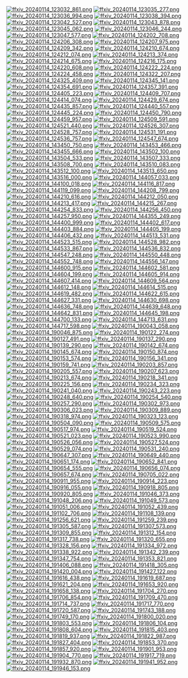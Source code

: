 [![ffxiv_20240114_123032_861.png](./image_e_thumb/ffxiv_20240114_123032_861.png.thumb.jpg)](./image_e/ffxiv_20240114_123032_861.png) 
[![ffxiv_20240114_123035_277.png](./image_e_thumb/ffxiv_20240114_123035_277.png.thumb.jpg)](./image_e/ffxiv_20240114_123035_277.png) 
[![ffxiv_20240114_123036_994.png](./image_e_thumb/ffxiv_20240114_123036_994.png.thumb.jpg)](./image_e/ffxiv_20240114_123036_994.png) 
[![ffxiv_20240114_123038_394.png](./image_e_thumb/ffxiv_20240114_123038_394.png.thumb.jpg)](./image_e/ffxiv_20240114_123038_394.png) 
[![ffxiv_20240114_123042_527.png](./image_e_thumb/ffxiv_20240114_123042_527.png.thumb.jpg)](./image_e/ffxiv_20240114_123042_527.png) 
[![ffxiv_20240114_123043_878.png](./image_e_thumb/ffxiv_20240114_123043_878.png.thumb.jpg)](./image_e/ffxiv_20240114_123043_878.png) 
[![ffxiv_20240114_123045_062.png](./image_e_thumb/ffxiv_20240114_123045_062.png.thumb.jpg)](./image_e/ffxiv_20240114_123045_062.png) 
[![ffxiv_20240114_123046_244.png](./image_e_thumb/ffxiv_20240114_123046_244.png.thumb.jpg)](./image_e/ffxiv_20240114_123046_244.png) 
[![ffxiv_20240114_123047_577.png](./image_e_thumb/ffxiv_20240114_123047_577.png.thumb.jpg)](./image_e/ffxiv_20240114_123047_577.png) 
[![ffxiv_20240114_124202_708.png](./image_e_thumb/ffxiv_20240114_124202_708.png.thumb.jpg)](./image_e/ffxiv_20240114_124202_708.png) 
[![ffxiv_20240114_124206_308.png](./image_e_thumb/ffxiv_20240114_124206_308.png.thumb.jpg)](./image_e/ffxiv_20240114_124206_308.png) 
[![ffxiv_20240114_124207_975.png](./image_e_thumb/ffxiv_20240114_124207_975.png.thumb.jpg)](./image_e/ffxiv_20240114_124207_975.png) 
[![ffxiv_20240114_124209_342.png](./image_e_thumb/ffxiv_20240114_124209_342.png.thumb.jpg)](./image_e/ffxiv_20240114_124209_342.png) 
[![ffxiv_20240114_124210_674.png](./image_e_thumb/ffxiv_20240114_124210_674.png.thumb.jpg)](./image_e/ffxiv_20240114_124210_674.png) 
[![ffxiv_20240114_124212_074.png](./image_e_thumb/ffxiv_20240114_124212_074.png.thumb.jpg)](./image_e/ffxiv_20240114_124212_074.png) 
[![ffxiv_20240114_124213_374.png](./image_e_thumb/ffxiv_20240114_124213_374.png.thumb.jpg)](./image_e/ffxiv_20240114_124213_374.png) 
[![ffxiv_20240114_124214_675.png](./image_e_thumb/ffxiv_20240114_124214_675.png.thumb.jpg)](./image_e/ffxiv_20240114_124214_675.png) 
[![ffxiv_20240114_124216_175.png](./image_e_thumb/ffxiv_20240114_124216_175.png.thumb.jpg)](./image_e/ffxiv_20240114_124216_175.png) 
[![ffxiv_20240114_124220_608.png](./image_e_thumb/ffxiv_20240114_124220_608.png.thumb.jpg)](./image_e/ffxiv_20240114_124220_608.png) 
[![ffxiv_20240114_124222_224.png](./image_e_thumb/ffxiv_20240114_124222_224.png.thumb.jpg)](./image_e/ffxiv_20240114_124222_224.png) 
[![ffxiv_20240114_124224_458.png](./image_e_thumb/ffxiv_20240114_124224_458.png.thumb.jpg)](./image_e/ffxiv_20240114_124224_458.png) 
[![ffxiv_20240114_124322_207.png](./image_e_thumb/ffxiv_20240114_124322_207.png.thumb.jpg)](./image_e/ffxiv_20240114_124322_207.png) 
[![ffxiv_20240114_124325_409.png](./image_e_thumb/ffxiv_20240114_124325_409.png.thumb.jpg)](./image_e/ffxiv_20240114_124325_409.png) 
[![ffxiv_20240114_124345_141.png](./image_e_thumb/ffxiv_20240114_124345_141.png.thumb.jpg)](./image_e/ffxiv_20240114_124345_141.png) 
[![ffxiv_20240114_124354_691.png](./image_e_thumb/ffxiv_20240114_124354_691.png.thumb.jpg)](./image_e/ffxiv_20240114_124354_691.png) 
[![ffxiv_20240114_124357_391.png](./image_e_thumb/ffxiv_20240114_124357_391.png.thumb.jpg)](./image_e/ffxiv_20240114_124357_391.png) 
[![ffxiv_20240114_124405_223.png](./image_e_thumb/ffxiv_20240114_124405_223.png.thumb.jpg)](./image_e/ffxiv_20240114_124405_223.png) 
[![ffxiv_20240114_124409_707.png](./image_e_thumb/ffxiv_20240114_124409_707.png.thumb.jpg)](./image_e/ffxiv_20240114_124409_707.png) 
[![ffxiv_20240114_124414_074.png](./image_e_thumb/ffxiv_20240114_124414_074.png.thumb.jpg)](./image_e/ffxiv_20240114_124414_074.png) 
[![ffxiv_20240114_124429_674.png](./image_e_thumb/ffxiv_20240114_124429_674.png.thumb.jpg)](./image_e/ffxiv_20240114_124429_674.png) 
[![ffxiv_20240114_124435_857.png](./image_e_thumb/ffxiv_20240114_124435_857.png.thumb.jpg)](./image_e/ffxiv_20240114_124435_857.png) 
[![ffxiv_20240114_124440_557.png](./image_e_thumb/ffxiv_20240114_124440_557.png.thumb.jpg)](./image_e/ffxiv_20240114_124440_557.png) 
[![ffxiv_20240114_124445_224.png](./image_e_thumb/ffxiv_20240114_124445_224.png.thumb.jpg)](./image_e/ffxiv_20240114_124445_224.png) 
[![ffxiv_20240114_124450_790.png](./image_e_thumb/ffxiv_20240114_124450_790.png.thumb.jpg)](./image_e/ffxiv_20240114_124450_790.png) 
[![ffxiv_20240114_124459_957.png](./image_e_thumb/ffxiv_20240114_124459_957.png.thumb.jpg)](./image_e/ffxiv_20240114_124459_957.png) 
[![ffxiv_20240114_124509_591.png](./image_e_thumb/ffxiv_20240114_124509_591.png.thumb.jpg)](./image_e/ffxiv_20240114_124509_591.png) 
[![ffxiv_20240114_124521_440.png](./image_e_thumb/ffxiv_20240114_124521_440.png.thumb.jpg)](./image_e/ffxiv_20240114_124521_440.png) 
[![ffxiv_20240114_124526_307.png](./image_e_thumb/ffxiv_20240114_124526_307.png.thumb.jpg)](./image_e/ffxiv_20240114_124526_307.png) 
[![ffxiv_20240114_124528_757.png](./image_e_thumb/ffxiv_20240114_124528_757.png.thumb.jpg)](./image_e/ffxiv_20240114_124528_757.png) 
[![ffxiv_20240114_124531_191.png](./image_e_thumb/ffxiv_20240114_124531_191.png.thumb.jpg)](./image_e/ffxiv_20240114_124531_191.png) 
[![ffxiv_20240114_124536_757.png](./image_e_thumb/ffxiv_20240114_124536_757.png.thumb.jpg)](./image_e/ffxiv_20240114_124536_757.png) 
[![ffxiv_20240114_124547_674.png](./image_e_thumb/ffxiv_20240114_124547_674.png.thumb.jpg)](./image_e/ffxiv_20240114_124547_674.png) 
[![ffxiv_20240114_143450_750.png](./image_e_thumb/ffxiv_20240114_143450_750.png.thumb.jpg)](./image_e/ffxiv_20240114_143450_750.png) 
[![ffxiv_20240114_143453_466.png](./image_e_thumb/ffxiv_20240114_143453_466.png.thumb.jpg)](./image_e/ffxiv_20240114_143453_466.png) 
[![ffxiv_20240114_143455_666.png](./image_e_thumb/ffxiv_20240114_143455_666.png.thumb.jpg)](./image_e/ffxiv_20240114_143455_666.png) 
[![ffxiv_20240114_143502_100.png](./image_e_thumb/ffxiv_20240114_143502_100.png.thumb.jpg)](./image_e/ffxiv_20240114_143502_100.png) 
[![ffxiv_20240114_143504_533.png](./image_e_thumb/ffxiv_20240114_143504_533.png.thumb.jpg)](./image_e/ffxiv_20240114_143504_533.png) 
[![ffxiv_20240114_143507_333.png](./image_e_thumb/ffxiv_20240114_143507_333.png.thumb.jpg)](./image_e/ffxiv_20240114_143507_333.png) 
[![ffxiv_20240114_143508_700.png](./image_e_thumb/ffxiv_20240114_143508_700.png.thumb.jpg)](./image_e/ffxiv_20240114_143508_700.png) 
[![ffxiv_20240114_143510_083.png](./image_e_thumb/ffxiv_20240114_143510_083.png.thumb.jpg)](./image_e/ffxiv_20240114_143510_083.png) 
[![ffxiv_20240114_143512_100.png](./image_e_thumb/ffxiv_20240114_143512_100.png.thumb.jpg)](./image_e/ffxiv_20240114_143512_100.png) 
[![ffxiv_20240114_143513_650.png](./image_e_thumb/ffxiv_20240114_143513_650.png.thumb.jpg)](./image_e/ffxiv_20240114_143513_650.png) 
[![ffxiv_20240114_143516_000.png](./image_e_thumb/ffxiv_20240114_143516_000.png.thumb.jpg)](./image_e/ffxiv_20240114_143516_000.png) 
[![ffxiv_20240114_144057_033.png](./image_e_thumb/ffxiv_20240114_144057_033.png.thumb.jpg)](./image_e/ffxiv_20240114_144057_033.png) 
[![ffxiv_20240114_144100_018.png](./image_e_thumb/ffxiv_20240114_144100_018.png.thumb.jpg)](./image_e/ffxiv_20240114_144100_018.png) 
[![ffxiv_20240114_144116_817.png](./image_e_thumb/ffxiv_20240114_144116_817.png.thumb.jpg)](./image_e/ffxiv_20240114_144116_817.png) 
[![ffxiv_20240114_144119_099.png](./image_e_thumb/ffxiv_20240114_144119_099.png.thumb.jpg)](./image_e/ffxiv_20240114_144119_099.png) 
[![ffxiv_20240114_144208_799.png](./image_e_thumb/ffxiv_20240114_144208_799.png.thumb.jpg)](./image_e/ffxiv_20240114_144208_799.png) 
[![ffxiv_20240114_144210_616.png](./image_e_thumb/ffxiv_20240114_144210_616.png.thumb.jpg)](./image_e/ffxiv_20240114_144210_616.png) 
[![ffxiv_20240114_144212_050.png](./image_e_thumb/ffxiv_20240114_144212_050.png.thumb.jpg)](./image_e/ffxiv_20240114_144212_050.png) 
[![ffxiv_20240114_144213_417.png](./image_e_thumb/ffxiv_20240114_144213_417.png.thumb.jpg)](./image_e/ffxiv_20240114_144213_417.png) 
[![ffxiv_20240114_144215_267.png](./image_e_thumb/ffxiv_20240114_144215_267.png.thumb.jpg)](./image_e/ffxiv_20240114_144215_267.png) 
[![ffxiv_20240114_144254_833.png](./image_e_thumb/ffxiv_20240114_144254_833.png.thumb.jpg)](./image_e/ffxiv_20240114_144254_833.png) 
[![ffxiv_20240114_144256_450.png](./image_e_thumb/ffxiv_20240114_144256_450.png.thumb.jpg)](./image_e/ffxiv_20240114_144256_450.png) 
[![ffxiv_20240114_144257_950.png](./image_e_thumb/ffxiv_20240114_144257_950.png.thumb.jpg)](./image_e/ffxiv_20240114_144257_950.png) 
[![ffxiv_20240114_144355_249.png](./image_e_thumb/ffxiv_20240114_144355_249.png.thumb.jpg)](./image_e/ffxiv_20240114_144355_249.png) 
[![ffxiv_20240114_144400_999.png](./image_e_thumb/ffxiv_20240114_144400_999.png.thumb.jpg)](./image_e/ffxiv_20240114_144400_999.png) 
[![ffxiv_20240114_144402_617.png](./image_e_thumb/ffxiv_20240114_144402_617.png.thumb.jpg)](./image_e/ffxiv_20240114_144402_617.png) 
[![ffxiv_20240114_144403_884.png](./image_e_thumb/ffxiv_20240114_144403_884.png.thumb.jpg)](./image_e/ffxiv_20240114_144403_884.png) 
[![ffxiv_20240114_144405_199.png](./image_e_thumb/ffxiv_20240114_144405_199.png.thumb.jpg)](./image_e/ffxiv_20240114_144405_199.png) 
[![ffxiv_20240114_144406_432.png](./image_e_thumb/ffxiv_20240114_144406_432.png.thumb.jpg)](./image_e/ffxiv_20240114_144406_432.png) 
[![ffxiv_20240114_144513_531.png](./image_e_thumb/ffxiv_20240114_144513_531.png.thumb.jpg)](./image_e/ffxiv_20240114_144513_531.png) 
[![ffxiv_20240114_144523_515.png](./image_e_thumb/ffxiv_20240114_144523_515.png.thumb.jpg)](./image_e/ffxiv_20240114_144523_515.png) 
[![ffxiv_20240114_144528_982.png](./image_e_thumb/ffxiv_20240114_144528_982.png.thumb.jpg)](./image_e/ffxiv_20240114_144528_982.png) 
[![ffxiv_20240114_144533_867.png](./image_e_thumb/ffxiv_20240114_144533_867.png.thumb.jpg)](./image_e/ffxiv_20240114_144533_867.png) 
[![ffxiv_20240114_144536_832.png](./image_e_thumb/ffxiv_20240114_144536_832.png.thumb.jpg)](./image_e/ffxiv_20240114_144536_832.png) 
[![ffxiv_20240114_144547_248.png](./image_e_thumb/ffxiv_20240114_144547_248.png.thumb.jpg)](./image_e/ffxiv_20240114_144547_248.png) 
[![ffxiv_20240114_144550_448.png](./image_e_thumb/ffxiv_20240114_144550_448.png.thumb.jpg)](./image_e/ffxiv_20240114_144550_448.png) 
[![ffxiv_20240114_144552_748.png](./image_e_thumb/ffxiv_20240114_144552_748.png.thumb.jpg)](./image_e/ffxiv_20240114_144552_748.png) 
[![ffxiv_20240114_144556_147.png](./image_e_thumb/ffxiv_20240114_144556_147.png.thumb.jpg)](./image_e/ffxiv_20240114_144556_147.png) 
[![ffxiv_20240114_144600_915.png](./image_e_thumb/ffxiv_20240114_144600_915.png.thumb.jpg)](./image_e/ffxiv_20240114_144600_915.png) 
[![ffxiv_20240114_144602_581.png](./image_e_thumb/ffxiv_20240114_144602_581.png.thumb.jpg)](./image_e/ffxiv_20240114_144602_581.png) 
[![ffxiv_20240114_144604_199.png](./image_e_thumb/ffxiv_20240114_144604_199.png.thumb.jpg)](./image_e/ffxiv_20240114_144604_199.png) 
[![ffxiv_20240114_144605_914.png](./image_e_thumb/ffxiv_20240114_144605_914.png.thumb.jpg)](./image_e/ffxiv_20240114_144605_914.png) 
[![ffxiv_20240114_144607_414.png](./image_e_thumb/ffxiv_20240114_144607_414.png.thumb.jpg)](./image_e/ffxiv_20240114_144607_414.png) 
[![ffxiv_20240114_144609_564.png](./image_e_thumb/ffxiv_20240114_144609_564.png.thumb.jpg)](./image_e/ffxiv_20240114_144609_564.png) 
[![ffxiv_20240114_144612_148.png](./image_e_thumb/ffxiv_20240114_144612_148.png.thumb.jpg)](./image_e/ffxiv_20240114_144612_148.png) 
[![ffxiv_20240114_144614_515.png](./image_e_thumb/ffxiv_20240114_144614_515.png.thumb.jpg)](./image_e/ffxiv_20240114_144614_515.png) 
[![ffxiv_20240114_144619_482.png](./image_e_thumb/ffxiv_20240114_144619_482.png.thumb.jpg)](./image_e/ffxiv_20240114_144619_482.png) 
[![ffxiv_20240114_144622_615.png](./image_e_thumb/ffxiv_20240114_144622_615.png.thumb.jpg)](./image_e/ffxiv_20240114_144622_615.png) 
[![ffxiv_20240114_144627_331.png](./image_e_thumb/ffxiv_20240114_144627_331.png.thumb.jpg)](./image_e/ffxiv_20240114_144627_331.png) 
[![ffxiv_20240114_144630_698.png](./image_e_thumb/ffxiv_20240114_144630_698.png.thumb.jpg)](./image_e/ffxiv_20240114_144630_698.png) 
[![ffxiv_20240114_144636_748.png](./image_e_thumb/ffxiv_20240114_144636_748.png.thumb.jpg)](./image_e/ffxiv_20240114_144636_748.png) 
[![ffxiv_20240114_144639_648.png](./image_e_thumb/ffxiv_20240114_144639_648.png.thumb.jpg)](./image_e/ffxiv_20240114_144639_648.png) 
[![ffxiv_20240114_144642_831.png](./image_e_thumb/ffxiv_20240114_144642_831.png.thumb.jpg)](./image_e/ffxiv_20240114_144642_831.png) 
[![ffxiv_20240114_144645_198.png](./image_e_thumb/ffxiv_20240114_144645_198.png.thumb.jpg)](./image_e/ffxiv_20240114_144645_198.png) 
[![ffxiv_20240114_144700_133.png](./image_e_thumb/ffxiv_20240114_144700_133.png.thumb.jpg)](./image_e/ffxiv_20240114_144700_133.png) 
[![ffxiv_20240114_144713_631.png](./image_e_thumb/ffxiv_20240114_144713_631.png.thumb.jpg)](./image_e/ffxiv_20240114_144713_631.png) 
[![ffxiv_20240114_144717_598.png](./image_e_thumb/ffxiv_20240114_144717_598.png.thumb.jpg)](./image_e/ffxiv_20240114_144717_598.png) 
[![ffxiv_20240114_190043_058.png](./image_e_thumb/ffxiv_20240114_190043_058.png.thumb.jpg)](./image_e/ffxiv_20240114_190043_058.png) 
[![ffxiv_20240114_190046_875.png](./image_e_thumb/ffxiv_20240114_190046_875.png.thumb.jpg)](./image_e/ffxiv_20240114_190046_875.png) 
[![ffxiv_20240114_190122_274.png](./image_e_thumb/ffxiv_20240114_190122_274.png.thumb.jpg)](./image_e/ffxiv_20240114_190122_274.png) 
[![ffxiv_20240114_190127_491.png](./image_e_thumb/ffxiv_20240114_190127_491.png.thumb.jpg)](./image_e/ffxiv_20240114_190127_491.png) 
[![ffxiv_20240114_190137_290.png](./image_e_thumb/ffxiv_20240114_190137_290.png.thumb.jpg)](./image_e/ffxiv_20240114_190137_290.png) 
[![ffxiv_20240114_190139_290.png](./image_e_thumb/ffxiv_20240114_190139_290.png.thumb.jpg)](./image_e/ffxiv_20240114_190139_290.png) 
[![ffxiv_20240114_190142_674.png](./image_e_thumb/ffxiv_20240114_190142_674.png.thumb.jpg)](./image_e/ffxiv_20240114_190142_674.png) 
[![ffxiv_20240114_190145_674.png](./image_e_thumb/ffxiv_20240114_190145_674.png.thumb.jpg)](./image_e/ffxiv_20240114_190145_674.png) 
[![ffxiv_20240114_190150_874.png](./image_e_thumb/ffxiv_20240114_190150_874.png.thumb.jpg)](./image_e/ffxiv_20240114_190150_874.png) 
[![ffxiv_20240114_190153_574.png](./image_e_thumb/ffxiv_20240114_190153_574.png.thumb.jpg)](./image_e/ffxiv_20240114_190153_574.png) 
[![ffxiv_20240114_190156_341.png](./image_e_thumb/ffxiv_20240114_190156_341.png.thumb.jpg)](./image_e/ffxiv_20240114_190156_341.png) 
[![ffxiv_20240114_190159_741.png](./image_e_thumb/ffxiv_20240114_190159_741.png.thumb.jpg)](./image_e/ffxiv_20240114_190159_741.png) 
[![ffxiv_20240114_190203_857.png](./image_e_thumb/ffxiv_20240114_190203_857.png.thumb.jpg)](./image_e/ffxiv_20240114_190203_857.png) 
[![ffxiv_20240114_190205_557.png](./image_e_thumb/ffxiv_20240114_190205_557.png.thumb.jpg)](./image_e/ffxiv_20240114_190205_557.png) 
[![ffxiv_20240114_190207_623.png](./image_e_thumb/ffxiv_20240114_190207_623.png.thumb.jpg)](./image_e/ffxiv_20240114_190207_623.png) 
[![ffxiv_20240114_190213_674.png](./image_e_thumb/ffxiv_20240114_190213_674.png.thumb.jpg)](./image_e/ffxiv_20240114_190213_674.png) 
[![ffxiv_20240114_190218_341.png](./image_e_thumb/ffxiv_20240114_190218_341.png.thumb.jpg)](./image_e/ffxiv_20240114_190218_341.png) 
[![ffxiv_20240114_190225_156.png](./image_e_thumb/ffxiv_20240114_190225_156.png.thumb.jpg)](./image_e/ffxiv_20240114_190225_156.png) 
[![ffxiv_20240114_190234_323.png](./image_e_thumb/ffxiv_20240114_190234_323.png.thumb.jpg)](./image_e/ffxiv_20240114_190234_323.png) 
[![ffxiv_20240114_190241_040.png](./image_e_thumb/ffxiv_20240114_190241_040.png.thumb.jpg)](./image_e/ffxiv_20240114_190241_040.png) 
[![ffxiv_20240114_190243_223.png](./image_e_thumb/ffxiv_20240114_190243_223.png.thumb.jpg)](./image_e/ffxiv_20240114_190243_223.png) 
[![ffxiv_20240114_190248_640.png](./image_e_thumb/ffxiv_20240114_190248_640.png.thumb.jpg)](./image_e/ffxiv_20240114_190248_640.png) 
[![ffxiv_20240114_190254_540.png](./image_e_thumb/ffxiv_20240114_190254_540.png.thumb.jpg)](./image_e/ffxiv_20240114_190254_540.png) 
[![ffxiv_20240114_190257_290.png](./image_e_thumb/ffxiv_20240114_190257_290.png.thumb.jpg)](./image_e/ffxiv_20240114_190257_290.png) 
[![ffxiv_20240114_190302_973.png](./image_e_thumb/ffxiv_20240114_190302_973.png.thumb.jpg)](./image_e/ffxiv_20240114_190302_973.png) 
[![ffxiv_20240114_190306_023.png](./image_e_thumb/ffxiv_20240114_190306_023.png.thumb.jpg)](./image_e/ffxiv_20240114_190306_023.png) 
[![ffxiv_20240114_190309_889.png](./image_e_thumb/ffxiv_20240114_190309_889.png.thumb.jpg)](./image_e/ffxiv_20240114_190309_889.png) 
[![ffxiv_20240114_190318_974.png](./image_e_thumb/ffxiv_20240114_190318_974.png.thumb.jpg)](./image_e/ffxiv_20240114_190318_974.png) 
[![ffxiv_20240114_190323_123.png](./image_e_thumb/ffxiv_20240114_190323_123.png.thumb.jpg)](./image_e/ffxiv_20240114_190323_123.png) 
[![ffxiv_20240114_190504_090.png](./image_e_thumb/ffxiv_20240114_190504_090.png.thumb.jpg)](./image_e/ffxiv_20240114_190504_090.png) 
[![ffxiv_20240114_190509_575.png](./image_e_thumb/ffxiv_20240114_190509_575.png.thumb.jpg)](./image_e/ffxiv_20240114_190509_575.png) 
[![ffxiv_20240114_190517_974.png](./image_e_thumb/ffxiv_20240114_190517_974.png.thumb.jpg)](./image_e/ffxiv_20240114_190517_974.png) 
[![ffxiv_20240114_190519_524.png](./image_e_thumb/ffxiv_20240114_190519_524.png.thumb.jpg)](./image_e/ffxiv_20240114_190519_524.png) 
[![ffxiv_20240114_190521_023.png](./image_e_thumb/ffxiv_20240114_190521_023.png.thumb.jpg)](./image_e/ffxiv_20240114_190521_023.png) 
[![ffxiv_20240114_190523_990.png](./image_e_thumb/ffxiv_20240114_190523_990.png.thumb.jpg)](./image_e/ffxiv_20240114_190523_990.png) 
[![ffxiv_20240114_190526_056.png](./image_e_thumb/ffxiv_20240114_190526_056.png.thumb.jpg)](./image_e/ffxiv_20240114_190526_056.png) 
[![ffxiv_20240114_190527_524.png](./image_e_thumb/ffxiv_20240114_190527_524.png.thumb.jpg)](./image_e/ffxiv_20240114_190527_524.png) 
[![ffxiv_20240114_190529_074.png](./image_e_thumb/ffxiv_20240114_190529_074.png.thumb.jpg)](./image_e/ffxiv_20240114_190529_074.png) 
[![ffxiv_20240114_190531_240.png](./image_e_thumb/ffxiv_20240114_190531_240.png.thumb.jpg)](./image_e/ffxiv_20240114_190531_240.png) 
[![ffxiv_20240114_190647_307.png](./image_e_thumb/ffxiv_20240114_190647_307.png.thumb.jpg)](./image_e/ffxiv_20240114_190647_307.png) 
[![ffxiv_20240114_190649_440.png](./image_e_thumb/ffxiv_20240114_190649_440.png.thumb.jpg)](./image_e/ffxiv_20240114_190649_440.png) 
[![ffxiv_20240114_190651_174.png](./image_e_thumb/ffxiv_20240114_190651_174.png.thumb.jpg)](./image_e/ffxiv_20240114_190651_174.png) 
[![ffxiv_20240114_190652_841.png](./image_e_thumb/ffxiv_20240114_190652_841.png.thumb.jpg)](./image_e/ffxiv_20240114_190652_841.png) 
[![ffxiv_20240114_190654_555.png](./image_e_thumb/ffxiv_20240114_190654_555.png.thumb.jpg)](./image_e/ffxiv_20240114_190654_555.png) 
[![ffxiv_20240114_190656_074.png](./image_e_thumb/ffxiv_20240114_190656_074.png.thumb.jpg)](./image_e/ffxiv_20240114_190656_074.png) 
[![ffxiv_20240114_190657_674.png](./image_e_thumb/ffxiv_20240114_190657_674.png.thumb.jpg)](./image_e/ffxiv_20240114_190657_674.png) 
[![ffxiv_20240114_190705_022.png](./image_e_thumb/ffxiv_20240114_190705_022.png.thumb.jpg)](./image_e/ffxiv_20240114_190705_022.png) 
[![ffxiv_20240114_190911_955.png](./image_e_thumb/ffxiv_20240114_190911_955.png.thumb.jpg)](./image_e/ffxiv_20240114_190911_955.png) 
[![ffxiv_20240114_190914_223.png](./image_e_thumb/ffxiv_20240114_190914_223.png.thumb.jpg)](./image_e/ffxiv_20240114_190914_223.png) 
[![ffxiv_20240114_190916_055.png](./image_e_thumb/ffxiv_20240114_190916_055.png.thumb.jpg)](./image_e/ffxiv_20240114_190916_055.png) 
[![ffxiv_20240114_190918_805.png](./image_e_thumb/ffxiv_20240114_190918_805.png.thumb.jpg)](./image_e/ffxiv_20240114_190918_805.png) 
[![ffxiv_20240114_190920_805.png](./image_e_thumb/ffxiv_20240114_190920_805.png.thumb.jpg)](./image_e/ffxiv_20240114_190920_805.png) 
[![ffxiv_20240114_191046_373.png](./image_e_thumb/ffxiv_20240114_191046_373.png.thumb.jpg)](./image_e/ffxiv_20240114_191046_373.png) 
[![ffxiv_20240114_191048_206.png](./image_e_thumb/ffxiv_20240114_191048_206.png.thumb.jpg)](./image_e/ffxiv_20240114_191048_206.png) 
[![ffxiv_20240114_191049_573.png](./image_e_thumb/ffxiv_20240114_191049_573.png.thumb.jpg)](./image_e/ffxiv_20240114_191049_573.png) 
[![ffxiv_20240114_191051_006.png](./image_e_thumb/ffxiv_20240114_191051_006.png.thumb.jpg)](./image_e/ffxiv_20240114_191051_006.png) 
[![ffxiv_20240114_191052_439.png](./image_e_thumb/ffxiv_20240114_191052_439.png.thumb.jpg)](./image_e/ffxiv_20240114_191052_439.png) 
[![ffxiv_20240114_191102_706.png](./image_e_thumb/ffxiv_20240114_191102_706.png.thumb.jpg)](./image_e/ffxiv_20240114_191102_706.png) 
[![ffxiv_20240114_191108_139.png](./image_e_thumb/ffxiv_20240114_191108_139.png.thumb.jpg)](./image_e/ffxiv_20240114_191108_139.png) 
[![ffxiv_20240114_191256_621.png](./image_e_thumb/ffxiv_20240114_191256_621.png.thumb.jpg)](./image_e/ffxiv_20240114_191256_621.png) 
[![ffxiv_20240114_191259_239.png](./image_e_thumb/ffxiv_20240114_191259_239.png.thumb.jpg)](./image_e/ffxiv_20240114_191259_239.png) 
[![ffxiv_20240114_191305_587.png](./image_e_thumb/ffxiv_20240114_191305_587.png.thumb.jpg)](./image_e/ffxiv_20240114_191305_587.png) 
[![ffxiv_20240114_191307_573.png](./image_e_thumb/ffxiv_20240114_191307_573.png.thumb.jpg)](./image_e/ffxiv_20240114_191307_573.png) 
[![ffxiv_20240114_191309_855.png](./image_e_thumb/ffxiv_20240114_191309_855.png.thumb.jpg)](./image_e/ffxiv_20240114_191309_855.png) 
[![ffxiv_20240114_191312_154.png](./image_e_thumb/ffxiv_20240114_191312_154.png.thumb.jpg)](./image_e/ffxiv_20240114_191312_154.png) 
[![ffxiv_20240114_191317_738.png](./image_e_thumb/ffxiv_20240114_191317_738.png.thumb.jpg)](./image_e/ffxiv_20240114_191317_738.png) 
[![ffxiv_20240114_191320_655.png](./image_e_thumb/ffxiv_20240114_191320_655.png.thumb.jpg)](./image_e/ffxiv_20240114_191320_655.png) 
[![ffxiv_20240114_191328_156.png](./image_e_thumb/ffxiv_20240114_191328_156.png.thumb.jpg)](./image_e/ffxiv_20240114_191328_156.png) 
[![ffxiv_20240114_191334_972.png](./image_e_thumb/ffxiv_20240114_191334_972.png.thumb.jpg)](./image_e/ffxiv_20240114_191334_972.png) 
[![ffxiv_20240114_191338_922.png](./image_e_thumb/ffxiv_20240114_191338_922.png.thumb.jpg)](./image_e/ffxiv_20240114_191338_922.png) 
[![ffxiv_20240114_191342_239.png](./image_e_thumb/ffxiv_20240114_191342_239.png.thumb.jpg)](./image_e/ffxiv_20240114_191342_239.png) 
[![ffxiv_20240114_191347_754.png](./image_e_thumb/ffxiv_20240114_191347_754.png.thumb.jpg)](./image_e/ffxiv_20240114_191347_754.png) 
[![ffxiv_20240114_191353_821.png](./image_e_thumb/ffxiv_20240114_191353_821.png.thumb.jpg)](./image_e/ffxiv_20240114_191353_821.png) 
[![ffxiv_20240114_191406_088.png](./image_e_thumb/ffxiv_20240114_191406_088.png.thumb.jpg)](./image_e/ffxiv_20240114_191406_088.png) 
[![ffxiv_20240114_191418_305.png](./image_e_thumb/ffxiv_20240114_191418_305.png.thumb.jpg)](./image_e/ffxiv_20240114_191418_305.png) 
[![ffxiv_20240114_191420_004.png](./image_e_thumb/ffxiv_20240114_191420_004.png.thumb.jpg)](./image_e/ffxiv_20240114_191420_004.png) 
[![ffxiv_20240114_191427_122.png](./image_e_thumb/ffxiv_20240114_191427_122.png.thumb.jpg)](./image_e/ffxiv_20240114_191427_122.png) 
[![ffxiv_20240114_191616_438.png](./image_e_thumb/ffxiv_20240114_191616_438.png.thumb.jpg)](./image_e/ffxiv_20240114_191616_438.png) 
[![ffxiv_20240114_191619_687.png](./image_e_thumb/ffxiv_20240114_191619_687.png.thumb.jpg)](./image_e/ffxiv_20240114_191619_687.png) 
[![ffxiv_20240114_191621_204.png](./image_e_thumb/ffxiv_20240114_191621_204.png.thumb.jpg)](./image_e/ffxiv_20240114_191621_204.png) 
[![ffxiv_20240114_191653_920.png](./image_e_thumb/ffxiv_20240114_191653_920.png.thumb.jpg)](./image_e/ffxiv_20240114_191653_920.png) 
[![ffxiv_20240114_191658_138.png](./image_e_thumb/ffxiv_20240114_191658_138.png.thumb.jpg)](./image_e/ffxiv_20240114_191658_138.png) 
[![ffxiv_20240114_191704_270.png](./image_e_thumb/ffxiv_20240114_191704_270.png.thumb.jpg)](./image_e/ffxiv_20240114_191704_270.png) 
[![ffxiv_20240114_191706_854.png](./image_e_thumb/ffxiv_20240114_191706_854.png.thumb.jpg)](./image_e/ffxiv_20240114_191706_854.png) 
[![ffxiv_20240114_191709_470.png](./image_e_thumb/ffxiv_20240114_191709_470.png.thumb.jpg)](./image_e/ffxiv_20240114_191709_470.png) 
[![ffxiv_20240114_191714_737.png](./image_e_thumb/ffxiv_20240114_191714_737.png.thumb.jpg)](./image_e/ffxiv_20240114_191714_737.png) 
[![ffxiv_20240114_191717_770.png](./image_e_thumb/ffxiv_20240114_191717_770.png.thumb.jpg)](./image_e/ffxiv_20240114_191717_770.png) 
[![ffxiv_20240114_191720_587.png](./image_e_thumb/ffxiv_20240114_191720_587.png.thumb.jpg)](./image_e/ffxiv_20240114_191720_587.png) 
[![ffxiv_20240114_191743_188.png](./image_e_thumb/ffxiv_20240114_191743_188.png.thumb.jpg)](./image_e/ffxiv_20240114_191743_188.png) 
[![ffxiv_20240114_191749_170.png](./image_e_thumb/ffxiv_20240114_191749_170.png.thumb.jpg)](./image_e/ffxiv_20240114_191749_170.png) 
[![ffxiv_20240114_191800_020.png](./image_e_thumb/ffxiv_20240114_191800_020.png.thumb.jpg)](./image_e/ffxiv_20240114_191800_020.png) 
[![ffxiv_20240114_191803_553.png](./image_e_thumb/ffxiv_20240114_191803_553.png.thumb.jpg)](./image_e/ffxiv_20240114_191803_553.png) 
[![ffxiv_20240114_191806_104.png](./image_e_thumb/ffxiv_20240114_191806_104.png.thumb.jpg)](./image_e/ffxiv_20240114_191806_104.png) 
[![ffxiv_20240114_191808_604.png](./image_e_thumb/ffxiv_20240114_191808_604.png.thumb.jpg)](./image_e/ffxiv_20240114_191808_604.png) 
[![ffxiv_20240114_191815_403.png](./image_e_thumb/ffxiv_20240114_191815_403.png.thumb.jpg)](./image_e/ffxiv_20240114_191815_403.png) 
[![ffxiv_20240114_191819_937.png](./image_e_thumb/ffxiv_20240114_191819_937.png.thumb.jpg)](./image_e/ffxiv_20240114_191819_937.png) 
[![ffxiv_20240114_191822_987.png](./image_e_thumb/ffxiv_20240114_191822_987.png.thumb.jpg)](./image_e/ffxiv_20240114_191822_987.png) 
[![ffxiv_20240114_191827_404.png](./image_e_thumb/ffxiv_20240114_191827_404.png.thumb.jpg)](./image_e/ffxiv_20240114_191827_404.png) 
[![ffxiv_20240114_191853_370.png](./image_e_thumb/ffxiv_20240114_191853_370.png.thumb.jpg)](./image_e/ffxiv_20240114_191853_370.png) 
[![ffxiv_20240114_191857_920.png](./image_e_thumb/ffxiv_20240114_191857_920.png.thumb.jpg)](./image_e/ffxiv_20240114_191857_920.png) 
[![ffxiv_20240114_191901_953.png](./image_e_thumb/ffxiv_20240114_191901_953.png.thumb.jpg)](./image_e/ffxiv_20240114_191901_953.png) 
[![ffxiv_20240114_191904_770.png](./image_e_thumb/ffxiv_20240114_191904_770.png.thumb.jpg)](./image_e/ffxiv_20240114_191904_770.png) 
[![ffxiv_20240114_191917_719.png](./image_e_thumb/ffxiv_20240114_191917_719.png.thumb.jpg)](./image_e/ffxiv_20240114_191917_719.png) 
[![ffxiv_20240114_191932_870.png](./image_e_thumb/ffxiv_20240114_191932_870.png.thumb.jpg)](./image_e/ffxiv_20240114_191932_870.png) 
[![ffxiv_20240114_191941_952.png](./image_e_thumb/ffxiv_20240114_191941_952.png.thumb.jpg)](./image_e/ffxiv_20240114_191941_952.png) 
[![ffxiv_20240114_191946_153.png](./image_e_thumb/ffxiv_20240114_191946_153.png.thumb.jpg)](./image_e/ffxiv_20240114_191946_153.png) 
